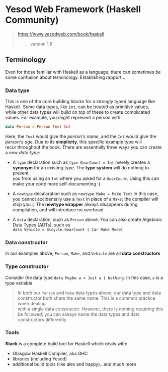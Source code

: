 
# Yesod Web Framework (Haskell Community)
> <https://www.yesodweb.com/book/haskell>  
> > version 1.6

## Terminology

Even for those familiar with Haskell as a language, there can sometimes be some confusion about terminology. Establishing rapport...

### Data type

This is one of the core building blocks for a strongly typed language like Haskell. Some data types, like `Int`, can be treated as primitive values,  
while other data types will build on top of these to create complicated values. For example, you might represent a person with:  

```haskell
data Person = Person Text Int
```
Here, the `Text` would give the *person's name*, and the `Int` would give the *person's age*. Due to its **simplicity**, this specific example type will  
recur throughout the book. There are essentially three ways you can create a new *data type:*  

- A `type` declaration such as `type GearCount = Int` merely creates a **synonym** for an existing type. The **type system** will do nothing to prevent  
you from using an `Int` where you asked for a `GearCount`. Using this can make your code more self-documenting :)  

- A `newtype` decalaration such as `newtype Make = Make Text` In this case, you cannot accidentally use a `Text` in place of a `Make`; the compiler will  
stop you :) The **newtype wrapper** always disappears during compilation, and will introduce no overhead  

- A `data` declaration, such as `Person` above. You can also create Algebraic Data Types (ADTs), such as  
`data Vehicle = Bicycle GearCount | Car Make Model`

### Data constructor

In our examples above, `Person`, `Make`, and `Vehicle` are all **data constructors**

### Type constructor

Consider the data type `data Maybe a = Just a | Nothing`. In this case, `a` is a type variable

> In both our `Person` and `Make` data types above, our data type and data constructor both share the same name. This is a common practice when dealing  
with a single data constructor. However, there is nothing requiring this be followed; you can always name the data types and data constructors differently  
### Tools

**Stack** is a complete build tool for Haskell which deals with:  
- Glasgow Haskell Compiler, aka GHC  
- libraries (including Yesod)  
- additional build tools (like alex and happy)...and much more
